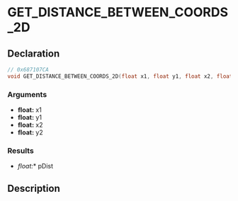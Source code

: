 # GET_DISTANCE_BETWEEN_COORDS_2D

## Declaration
```cpp
// 0x687107CA
void GET_DISTANCE_BETWEEN_COORDS_2D(float x1, float y1, float x2, float y2, float* pDist);
```

### Arguments
- **float:** x1
- **float:** y1
- **float:** x2
- **float:** y2

### Results
- **float*:** pDist

## Description
